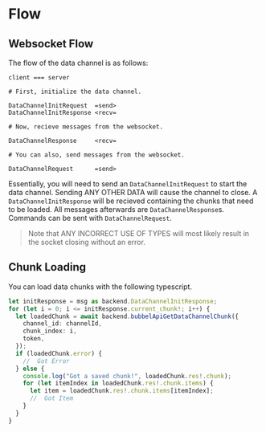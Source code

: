 # Flow

## Websocket Flow

The flow of the data channel is as follows:

```
client === server

# First, initialize the data channel.

DataChannelInitRequest  =send>
DataChannelInitResponse <recv=

# Now, recieve messages from the websocket.

DataChannelResponse     <recv=

# You can also, send messages from the websocket.

DataChannelRequest      =send>
```

Essentially, you will need to send an `DataChannelInitRequest` to start the data channel.
Sending ANY OTHER DATA will cause the channel to close.
A `DataChannelInitResponse` will be recieved containing the chunks that need to be loaded.
All messages afterwards are `DataChannelResponse`s.
Commands can be sent with `DataChannelRequest`.

> Note that ANY INCORRECT USE OF TYPES will most likely result in the socket closing without an error.

## Chunk Loading

You can load data chunks with the following typescript.

```typescript
let initResponse = msg as backend.DataChannelInitResponse;
for (let i = 0; i <= initResponse.current_chunk!; i++) {
  let loadedChunk = await backend.bubbelApiGetDataChannelChunk({
    channel_id: channelId,
    chunk_index: i,
    token,
  });
  if (loadedChunk.error) {
    //  Got Error
  } else {
    console.log("Got a saved chunk!", loadedChunk.res!.chunk);
    for (let itemIndex in loadedChunk.res!.chunk.items) {
      let item = loadedChunk.res!.chunk.items[itemIndex];
      //  Got Item
    }
  }
}
```

